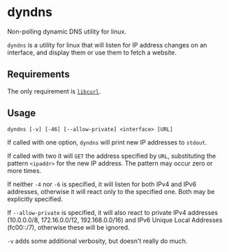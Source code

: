 dyndns
======

Non-polling dynamic DNS utility for linux.

`dyndns` is a utility for linux that will listen for IP address changes on an interface, and display them
or use them to fetch a website.

Requirements
------------

The only requirement is [`libcurl`](http://curl.haxx.se/libcurl/).

Usage
-----

    dyndns [-v] [-46] [--allow-private] <interface> [URL]
    
If called with one option, `dyndns` will print new IP addresses to `stdout`.

If called with two it will `GET` the address specified by `URL`, substituting the pattern `<ipaddr>`
for the new IP address. The pattern may occur zero or more times.

If neither `-4` nor `-6` is specified, it will listen for both IPv4 and IPv6 addresses, otherwise it will
react only to the specified one. Both may be explicitly specified.

If `--allow-private` is specified, it will also react to private IPv4 addresses (10.0.0.0/8, 172.16.0.0/12,
192.168.0.0/16) and IPv6 Unique Local Addresses (fc00::/7), otherwise these will be ignored.

`-v` adds some additional verbosity, but doesn't really do much.
